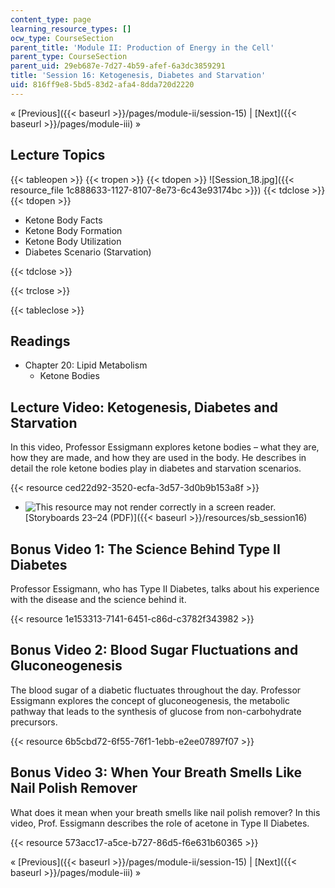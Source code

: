 ```yaml
---
content_type: page
learning_resource_types: []
ocw_type: CourseSection
parent_title: 'Module II: Production of Energy in the Cell'
parent_type: CourseSection
parent_uid: 29eb687e-7d27-4b59-afef-6a3dc3859291
title: 'Session 16: Ketogenesis, Diabetes and Starvation'
uid: 816ff9e8-5bd5-83d2-afa4-8dda720d2220
---
```


« [Previous]({{< baseurl >}}/pages/module-ii/session-15) | [Next]({{< baseurl >}}/pages/module-iii) »

Lecture Topics
--------------

{{< tableopen >}}
{{< tropen >}}
{{< tdopen >}}
![Session_18.jpg]({{< resource_file 1c888633-1127-8107-8e73-6c43e93174bc >}})
{{< tdclose >}}
{{< tdopen >}}


*   Ketone Body Facts
*   Ketone Body Formation
*   Ketone Body Utilization
*   Diabetes Scenario (Starvation)


{{< tdclose >}}

{{< trclose >}}

{{< tableclose >}}

Readings
--------

*   Chapter 20: Lipid Metabolism
    *   Ketone Bodies

Lecture Video: Ketogenesis, Diabetes and Starvation
---------------------------------------------------

In this video, Professor Essigmann explores ketone bodies – what they are, how they are made, and how they are used in the body. He describes in detail the role ketone bodies play in diabetes and starvation scenarios.

{{< resource ced22d92-3520-ecfa-3d57-3d0b9b153a8f >}}

*   ![This resource may not render correctly in a screen reader.](/images/inacessible.gif)[Storyboards 23–24 (PDF)]({{< baseurl >}}/resources/sb_session16)

Bonus Video 1: The Science Behind Type II Diabetes
--------------------------------------------------

Professor Essigmann, who has Type II Diabetes, talks about his experience with the disease and the science behind it.

{{< resource 1e153313-7141-6451-c86d-c3782f343982 >}}

Bonus Video 2: Blood Sugar Fluctuations and Gluconeogenesis
-----------------------------------------------------------

The blood sugar of a diabetic fluctuates throughout the day. Professor Essigmann explores the concept of gluconeogenesis, the metabolic pathway that leads to the synthesis of glucose from non-carbohydrate precursors.

{{< resource 6b5cbd72-6f55-76f1-1ebb-e2ee07897f07 >}}

Bonus Video 3: When Your Breath Smells Like Nail Polish Remover
---------------------------------------------------------------

What does it mean when your breath smells like nail polish remover? In this video, Prof. Essigmann describes the role of acetone in Type II Diabetes.

{{< resource 573acc17-a5ce-b727-86d5-f6e631b60365 >}}

« [Previous]({{< baseurl >}}/pages/module-ii/session-15) | [Next]({{< baseurl >}}/pages/module-iii) »